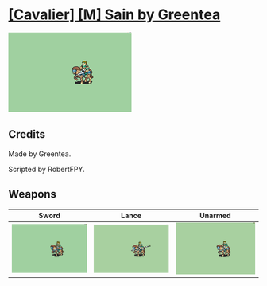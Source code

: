 # [\[Cavalier\] \[M\] Sain by Greentea](./)

<img src="./1.%20Sword/Sword_000.png" alt="[Cavalier] [M] Sain by Greentea standing" />

## Credits

Made by Greentea.

Scripted by RobertFPY.

## Weapons


|Sword |Lance |Unarmed |
|  :---: | :---: | :---: |
| <img alt="Sword animation" src="./1.%20Sword/Sword.gif" /> | <img alt="Lance animation" src="./2.%20Lance/Lance.gif" /> | <img alt="Unarmed animation" src="./8.%20Unarmed/Unarmed.gif" /> |
